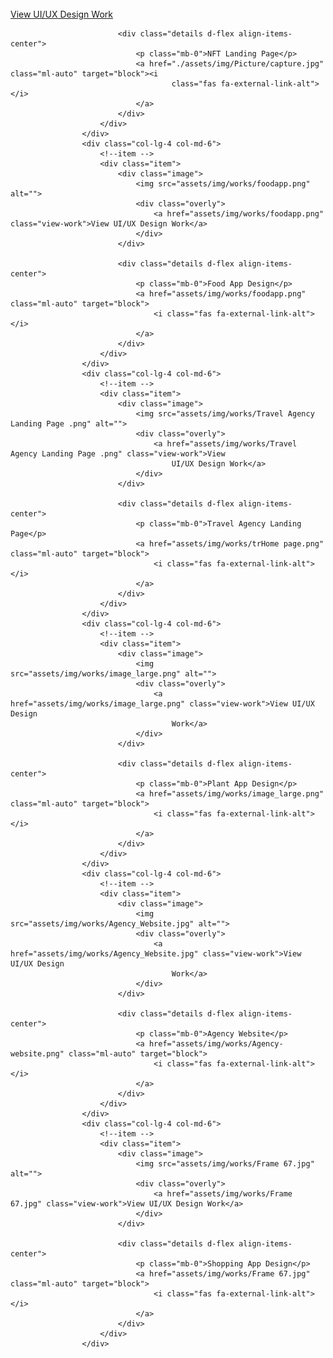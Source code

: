  <div class="col-lg-4 col-md-6">
                        <!--item -->
                        <div class="item">
                            <div class="image">
                                <img src="./assets/img/Picture/pdf to text.jpg" alt="">
                                <div class="overly">
                                    <a href="assets/img/works/NFT LandingpageUP.jpg" class="view-work"> View UI/UX
                                        Design Work</a>
                                </div>
                            </div>

                            <div class="details d-flex align-items-center">
                                <p class="mb-0">NFT Landing Page</p>
                                <a href="./assets/img/Picture/capture.jpg" class="ml-auto" target="block"><i
                                        class="fas fa-external-link-alt"></i>
                                </a>
                            </div>
                        </div>
                    </div>
                    <div class="col-lg-4 col-md-6">
                        <!--item -->
                        <div class="item">
                            <div class="image">
                                <img src="assets/img/works/foodapp.png" alt="">
                                <div class="overly">
                                    <a href="assets/img/works/foodapp.png" class="view-work">View UI/UX Design Work</a>
                                </div>
                            </div>

                            <div class="details d-flex align-items-center">
                                <p class="mb-0">Food App Design</p>
                                <a href="assets/img/works/foodapp.png" class="ml-auto" target="block">
                                    <i class="fas fa-external-link-alt"></i>
                                </a>
                            </div>
                        </div>
                    </div>
                    <div class="col-lg-4 col-md-6">
                        <!--item -->
                        <div class="item">
                            <div class="image">
                                <img src="assets/img/works/Travel Agency Landing Page .png" alt="">
                                <div class="overly">
                                    <a href="assets/img/works/Travel Agency Landing Page .png" class="view-work">View
                                        UI/UX Design Work</a>
                                </div>
                            </div>

                            <div class="details d-flex align-items-center">
                                <p class="mb-0">Travel Agency Landing Page</p>
                                <a href="assets/img/works/trHome page.png" class="ml-auto" target="block">
                                    <i class="fas fa-external-link-alt"></i>
                                </a>
                            </div>
                        </div>
                    </div>
                    <div class="col-lg-4 col-md-6">
                        <!--item -->
                        <div class="item">
                            <div class="image">
                                <img src="assets/img/works/image_large.png" alt="">
                                <div class="overly">
                                    <a href="assets/img/works/image_large.png" class="view-work">View UI/UX Design
                                        Work</a>
                                </div>
                            </div>

                            <div class="details d-flex align-items-center">
                                <p class="mb-0">Plant App Design</p>
                                <a href="assets/img/works/image_large.png" class="ml-auto" target="block">
                                    <i class="fas fa-external-link-alt"></i>
                                </a>
                            </div>
                        </div>
                    </div>
                    <div class="col-lg-4 col-md-6">
                        <!--item -->
                        <div class="item">
                            <div class="image">
                                <img src="assets/img/works/Agency_Website.jpg" alt="">
                                <div class="overly">
                                    <a href="assets/img/works/Agency_Website.jpg" class="view-work">View UI/UX Design
                                        Work</a>
                                </div>
                            </div>

                            <div class="details d-flex align-items-center">
                                <p class="mb-0">Agency Website</p>
                                <a href="assets/img/works/Agency-website.png" class="ml-auto" target="block">
                                    <i class="fas fa-external-link-alt"></i>
                                </a>
                            </div>
                        </div>
                    </div>
                    <div class="col-lg-4 col-md-6">
                        <!--item -->
                        <div class="item">
                            <div class="image">
                                <img src="assets/img/works/Frame 67.jpg" alt="">
                                <div class="overly">
                                    <a href="assets/img/works/Frame 67.jpg" class="view-work">View UI/UX Design Work</a>
                                </div>
                            </div>

                            <div class="details d-flex align-items-center">
                                <p class="mb-0">Shopping App Design</p>
                                <a href="assets/img/works/Frame 67.jpg" class="ml-auto" target="block">
                                    <i class="fas fa-external-link-alt"></i>
                                </a>
                            </div>
                        </div>
                    </div>